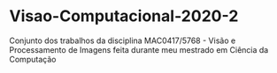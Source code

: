 # Visao-Computacional-2020-2
Conjunto dos trabalhos da disciplina MAC0417/5768 - Visão e Processamento de Imagens feita durante meu mestrado em Ciência da Computação
